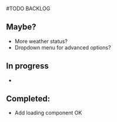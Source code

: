 #TODO BACKLOG

## Maybe?
- More weather status?
- Dropdown menu for advanced options?

## In progress
-

## Completed:
- Add loading component OK
